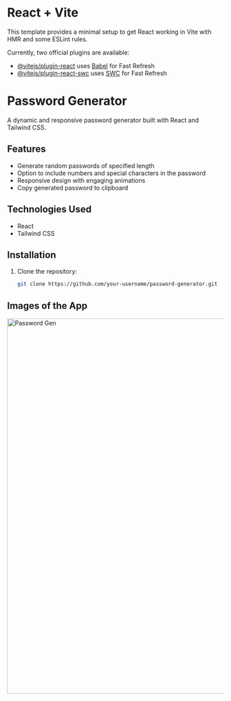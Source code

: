 # React + Vite

This template provides a minimal setup to get React working in Vite with HMR and some ESLint rules.

Currently, two official plugins are available:

- [@vitejs/plugin-react](https://github.com/vitejs/vite-plugin-react/blob/main/packages/plugin-react/README.md) uses [Babel](https://babeljs.io/) for Fast Refresh
- [@vitejs/plugin-react-swc](https://github.com/vitejs/vite-plugin-react-swc) uses [SWC](https://swc.rs/) for Fast Refresh
# Password Generator

A dynamic and responsive password generator built with React and Tailwind CSS.

## Features
- Generate random passwords of specified length
- Option to include numbers and special characters in the password
- Responsive design with engaging animations
- Copy generated password to clipboard

## Technologies Used
- React
- Tailwind CSS

## Installation
1. Clone the repository:
   ```bash
   git clone https://github.com/your-username/password-generator.git

## Images of the App
<img width="871" alt="Password Gen" src="https://github.com/Tiger-rohan/React-Learnings/assets/162948010/1c41042a-6070-4bf6-a648-99ab9bfc27ab">

